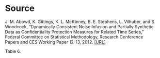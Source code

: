 # Source
J. M. Abowd, K. Gittings, K. L. McKinney, B. E. Stephens, L. Vilhuber, and S. Woodcock, “Dynamically Consistent Noise Infusion and Partially Synthetic Data as Confidentiality Protection Measures for Related Time Series,” Federal Committee on Statistical Methodology, Research Conference Papers and CES Working Paper 12-13, 2012. [[URL]](https://ideas.repec.org/p/cen/wpaper/12-13.html)

Table 6.
